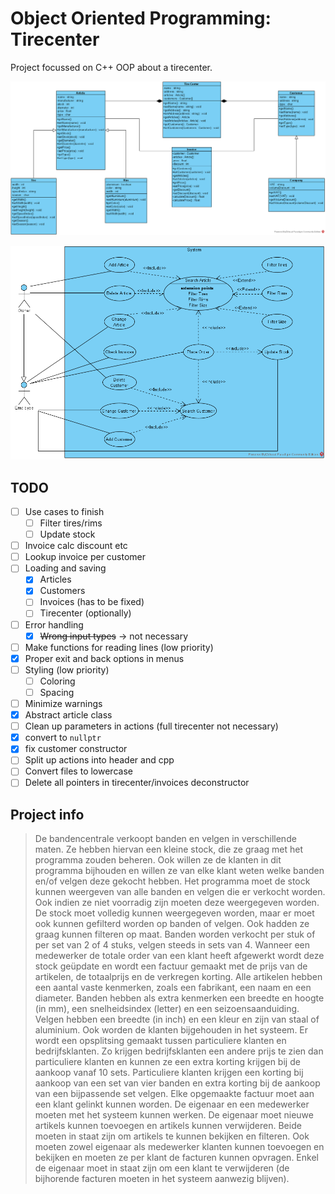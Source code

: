 # Object Oriented Programming: Tirecenter

Project focussed on C++ OOP about a tirecenter.

![Class](Tire-Center-Class.png)

![Use case](./Tire-Center-Use-Case.png)

## TODO

- [ ] Use cases to finish
  - [ ] Filter tires/rims
  - [ ] Update stock
- [ ] Invoice calc discount etc
- [ ] Lookup invoice per customer
- [ ] Loading and saving
  - [X] Articles
  - [X] Customers
  - [ ] Invoices (has to be fixed)
  - [ ] Tirecenter (optionally)
- [ ] Error handling
  - [X] ~~Wrong input types~~ -> not necessary
- [ ] Make functions for reading lines (low priority)
- [X] Proper exit and back options in menus
- [ ] Styling (low priority)
  - [ ] Coloring
  - [ ] Spacing
- [ ] Minimize warnings
- [X] Abstract article class
- [ ] Clean up parameters in actions (full tirecenter not necessary)
- [X] convert to `nullptr`
- [X] fix customer constructor
- [ ] Split up actions into header and cpp
- [ ] Convert files to lowercase
- [ ] Delete all pointers in tirecenter/invoices deconstructor

## Project info

> De bandencentrale verkoopt banden en velgen in verschillende maten. Ze hebben hiervan een kleine stock, die ze graag met het programma zouden beheren. Ook willen ze de klanten in dit programma bijhouden en willen ze van elke klant weten welke banden en/of velgen deze gekocht hebben. Het programma moet de stock kunnen weergeven van alle banden en velgen die er verkocht worden. Ook indien ze niet voorradig zijn moeten deze weergegeven worden. De stock moet volledig kunnen weergegeven worden, maar er moet ook kunnen gefilterd worden op banden of velgen. Ook hadden ze graag kunnen filteren op maat. Banden worden verkocht per stuk of per set van 2 of 4 stuks, velgen steeds in sets van 4. Wanneer een medewerker de totale order van een klant heeft afgewerkt wordt deze stock geüpdate en wordt een factuur gemaakt met de prijs van de artikelen, de totaalprijs en de verkregen korting. Alle artikelen hebben een aantal vaste kenmerken, zoals een fabrikant, een naam en een diameter. Banden hebben als extra kenmerken een breedte en hoogte (in mm), een snelheidsindex (letter) en een seizoensaanduiding. Velgen hebben een breedte (in inch) en een kleur en zijn van staal of aluminium. Ook worden de klanten bijgehouden in het systeem. Er wordt een opsplitsing gemaakt tussen particuliere klanten en bedrijfsklanten. Zo krijgen bedrijfsklanten een andere prijs te zien dan particuliere klanten en kunnen ze een extra korting krijgen bij de aankoop vanaf 10 sets. Particuliere klanten krijgen een korting bij aankoop van een set van vier banden en extra korting bij de aankoop van een bijpassende set velgen. Elke opgemaakte factuur moet aan een klant gelinkt kunnen worden. De eigenaar en een medewerker moeten met het systeem kunnen werken. De eigenaar moet nieuwe artikels kunnen toevoegen en artikels kunnen verwijderen. Beide moeten in staat zijn om artikels te kunnen bekijken en filteren. Ook moeten zowel eigenaar als medewerker klanten kunnen toevoegen en bekijken en moeten ze per klant de facturen kunnen opvragen. Enkel de eigenaar moet in staat zijn om een klant te verwijderen (de bijhorende facturen moeten in het systeem aanwezig blijven).
